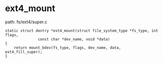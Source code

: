 ext4_mount
========================================

path: fs/ext4/super.c
```
static struct dentry *ext4_mount(struct file_system_type *fs_type, int flags,
               const char *dev_name, void *data)
{
    return mount_bdev(fs_type, flags, dev_name, data, ext4_fill_super);
}
```